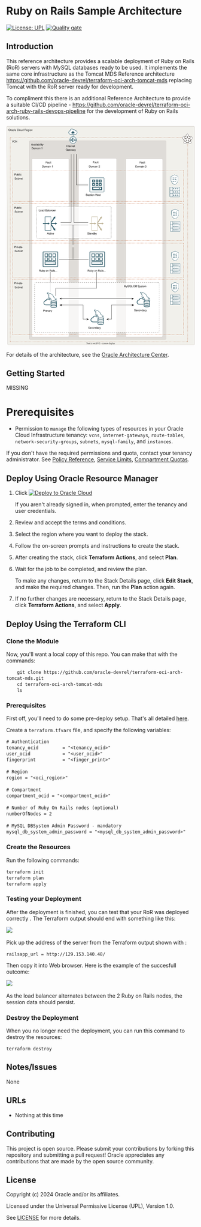 # Ruby on Rails Sample Architecture

[![License: UPL](https://img.shields.io/badge/license-UPL-green)](https://img.shields.io/badge/license-UPL-green) [![Quality gate](https://sonarcloud.io/api/project_badges/quality_gate?project=oracle-devrel_oci-arch-rubyonrails-mds)](https://sonarcloud.io/dashboard?id=oracle-devrel_oci-arch-rubyonrails-mds)

## Introduction
This reference architecture provides a scalable deployment of Ruby on Rails (RoR) servers with MySQL databases ready to be used.  It implements the same core infrastructure as the Tomcat MDS Reference architecture https://github.com/oracle-devrel/terraform-oci-arch-tomcat-mds replacing Tomcat with the RoR server ready for development.

To compliment this there is an additional Reference Architecture to provide a suitable  CI/CD pipeline - https://github.com/oracle-devrel/terraform-oci-arch-ruby-rails-devops-pipeline for the development of Ruby on Rails solutions.

![](./images/architecture-deploy-ruby-on-rails-mds.svg)

For details of the architecture, see the [Oracle Architecture Center](https://docs.oracle.com/solutions/).



## Getting Started
MISSING

# Prerequisites

- Permission to `manage` the following types of resources in your Oracle Cloud Infrastructure tenancy: `vcns`, `internet-gateways`, `route-tables`, `network-security-groups`, `subnets`, `mysql-family`, and `instances`.

  

If you don't have the required permissions and quota, contact your tenancy administrator. See [Policy Reference](https://docs.cloud.oracle.com/en-us/iaas/Content/Identity/Reference/policyreference.htm), [Service Limits](https://docs.cloud.oracle.com/en-us/iaas/Content/General/Concepts/servicelimits.htm), [Compartment Quotas](https://docs.cloud.oracle.com/iaas/Content/General/Concepts/resourcequotas.htm).

## Deploy Using Oracle Resource Manager

1. Click [![Deploy to Oracle Cloud](https://oci-resourcemanager-plugin.plugins.oci.oraclecloud.com/latest/deploy-to-oracle-cloud.svg)](https://cloud.oracle.com/resourcemanager/stacks/create?region=home&zipUrl=https://github.com/oracle-devrel/terraform-oci-arch-rubyonrails-mds/releases/latest/download/terraform-oci-arch-tomcat-mds-stack-latest.zip)

    If you aren't already signed in, when prompted, enter the tenancy and user credentials.

2. Review and accept the terms and conditions.

3. Select the region where you want to deploy the stack.

4. Follow the on-screen prompts and instructions to create the stack.

5. After creating the stack, click **Terraform Actions**, and select **Plan**.

6. Wait for the job to be completed, and review the plan.

    To make any changes, return to the Stack Details page, click **Edit Stack**, and make the required changes. Then, run the **Plan** action again.

7. If no further changes are necessary, return to the Stack Details page, click **Terraform Actions**, and select **Apply**. 

## Deploy Using the Terraform CLI

### Clone the Module

Now, you'll want a local copy of this repo. You can make that with the commands:

```
    git clone https://github.com/oracle-devrel/terraform-oci-arch-tomcat-mds.git
    cd terraform-oci-arch-tomcat-mds
    ls
```

### Prerequisites
First off, you'll need to do some pre-deploy setup.  That's all detailed [here](https://github.com/cloud-partners/oci-prerequisites).

Create a `terraform.tfvars` file, and specify the following variables:

```
# Authentication
tenancy_ocid         = "<tenancy_ocid>"
user_ocid            = "<user_ocid>"
fingerprint          = "<finger_print>"

# Region
region = "<oci_region>"

# Compartment
compartment_ocid = "<compartment_ocid>"

# Number of Ruby On Rails nodes (optional)
numberOfNodes = 2

# MySQL DBSystem Admin Password - mandatory
mysql_db_system_admin_password = "<mysql_db_system_admin_password>"

````

### Create the Resources
Run the following commands:

    terraform init
    terraform plan
    terraform apply


### Testing your Deployment
After the deployment is finished, you can test that your RoR was deployed correctly . The Terraform output should end with something like this:

![](./images/output.png)

Pick up the address of the server from the Terraform output shown with :

````
railsapp_url = http://129.153.140.48/
`````

Then copy it into Web browser. Here is the example of the succesfull outcome:

![](./images/ror-home.png)

As the load balancer alternates between the 2 Ruby on Rails nodes, the session data should persist.

### Destroy the Deployment
When you no longer need the deployment, you can run this command to destroy the resources:

    terraform destroy

## Notes/Issues
None

## URLs
* Nothing at this time

## Contributing
This project is open source.  Please submit your contributions by forking this repository and submitting a pull request!  Oracle appreciates any contributions that are made by the open source community.

## License
Copyright (c) 2024 Oracle and/or its affiliates.

Licensed under the Universal Permissive License (UPL), Version 1.0.

See [LICENSE](LICENSE.txt) for more details.
